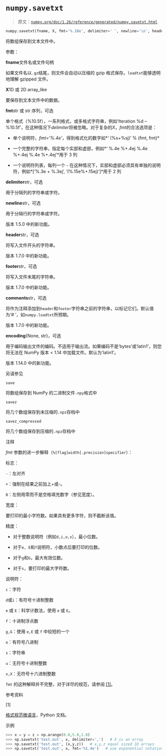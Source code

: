 # `numpy.savetxt`

> 原文：[`numpy.org/doc/1.26/reference/generated/numpy.savetxt.html`](https://numpy.org/doc/1.26/reference/generated/numpy.savetxt.html)

```py
numpy.savetxt(fname, X, fmt='%.18e', delimiter=' ', newline='\n', header='', footer='', comments='# ', encoding=None)
```

将数组保存到文本文件中。

参数：

**fname**文件名或文件句柄

如果文件名以`.gz`结尾，则文件会自动以压缩的 gzip 格式保存。`loadtxt`能够透明地理解 gzipped 文件。

**X**1D 或 2D array_like

要保存到文本文件中的数据。

**fmt**str 或 str 序列，可选

单个格式（%10.5f），一系列格式，或多格式字符串，例如‘Iteration %d – %10.5f’，在这种情况下*delimiter*将被忽略。对于复杂的*X*，*fmt*的合法选项是：

+   单个说明符，*fmt=’%.4e’*，得到格式化的数字如*‘ (%s+%sj)’ % (fmt, fmt)*

+   一个完整的字符串，指定每个实部和虚部，例如*‘ %.4e %+.4ej %.4e %+.4ej %.4e %+.4ej’*用于 3 列

+   一个说明符列表，每列一个 - 在这种情况下，实部和虚部必须具有单独的说明符，例如*[‘%.3e + %.3ej’, ‘(%.15e%+.15ej)’]*用于 2 列

**delimiter**str，可选

用于分隔列的字符串或字符。

**newline**str，可选

用于分隔行的字符串或字符。

版本 1.5.0 中的新功能。

**header**str，可选

将写入文件开头的字符串。

版本 1.7.0 中的新功能。

**footer**str，可选

将写入文件末尾的字符串。

版本 1.7.0 中的新功能。

**comments**str，可选

将作为注释添加到`header`和`footer`字符串之前的字符串，以标记它们。默认值为‘# ’，如`numpy.loadtxt`所预期。

版本 1.7.0 中的新功能。

**encoding**{None, str}，可选

用于编码输出文件的编码。不适用于输出流。如果编码不是‘bytes’或‘latin1’，则您将无法在 NumPy 版本 < 1.14 中加载文件。默认为‘latin1’。

版本 1.14.0 中的新功能。

另请参见

`save`

将数组保存到 NumPy 的二进制文件`.npy`格式中

`savez`

将几个数组保存到未压缩的`.npz`存档中

`savez_compressed`

将几个数组保存到压缩的`.npz`存档中

注释

*fmt* 参数的进一步解释（`%[flag]width[.precision]specifier`）：

标志：

`-`：左对齐

`+`：强制在结果之前加上+或-。

`0`：左侧用零而不是空格填充数字（参见宽度）。

宽度：

要打印的最小字符数。如果具有更多字符，则不截断该值。

精度：

+   对于整数说明符（例如`d,i,o,x`），最小位数。

+   对于`e, E`和`f`说明符，小数点后要打印的位数。

+   对于`g`和`G`，最大有效位数。

+   对于`s`，要打印的最大字符数。

说明符：

`c`：字符

`d`或`i`：有符号十进制整数

`e` 或 `E`：科学计数法，使用 `e` 或 `E`。

`f`：十进制浮点数

`g,G`：使用 `e,E` 或 `f` 中较短的一个

`o`：有符号八进制

`s`：字符串

`u`：无符号十进制整数

`x,X`：无符号十六进制整数

`fmt` 的这种解释并不完整，对于详尽的规范，请参阅 [[1]](#r672d4d5b6143-1)。

参考资料

[1]

[格式规范微语言](https://docs.python.org/library/string.html#format-specification-mini-language)，Python 文档。

示例

```py
>>> x = y = z = np.arange(0.0,5.0,1.0)
>>> np.savetxt('test.out', x, delimiter=',')   # X is an array
>>> np.savetxt('test.out', (x,y,z))   # x,y,z equal sized 1D arrays
>>> np.savetxt('test.out', x, fmt='%1.4e')   # use exponential notation 
```

